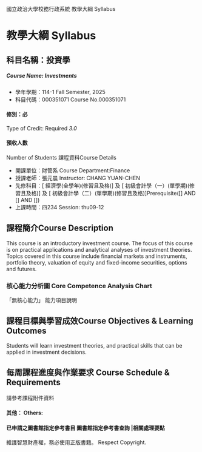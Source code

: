 國立政治大學校務行政系統 教學大綱 Syllabus
# 教學大綱 Syllabus
##  科目名稱：投資學
#####  Course Name: Investments
  * 學年學期：114-1 Fall Semester, 2025 
  * 科目代碼：000351071 Course No.000351071
#### 修別：必
Type of Credit: Required 
_3.0_
#### 預收人數
Number of Students
課程資料Course Details
  * 開課單位：財管系 Course Department:Finance 
  * 授課老師：張元晨 Instructor: CHANG YUAN-CHEN 
  * 先修科目：[ 經濟學(全學年)(修習且及格)] 及 [ 初級會計學（一）(單學期)(修習且及格)] 及 [ 初級會計學（二）(單學期)(修習且及格)]Prerequisite([] AND [] AND [])
  * 上課時間：四234 Session: thu09-12
##  課程簡介Course Description
This course is an introductory investment course. The focus of this course is on practical applications and analytical analyses of investment theories. Topics covered in this course include financial markets and instruments, portfolio theory, valuation of equity and fixed-income securities, options and futures. 
###  核心能力分析圖 Core Competence Analysis Chart
「無核心能力」 
能力項目說明
##  課程目標與學習成效Course Objectives & Learning Outcomes 
Students will learn investment theories, and practical skills that can be applied in investment decisions.
##  每周課程進度與作業要求 Course Schedule & Requirements
請參考課程附件資料
####  其他： Others:
####  已申請之圖書館指定參考書目  圖書館指定參考書查詢 |相關處理要點
維護智慧財產權，務必使用正版書籍。 Respect Copyright.